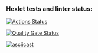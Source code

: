 ### Hexlet tests and linter status:
[![Actions Status](https://github.com/mammoth90/frontend-project-44/actions/workflows/hexlet-check.yml/badge.svg)](https://github.com/mammoth90/frontend-project-44/actions)

[![Quality Gate Status](https://sonarcloud.io/api/project_badges/measure?project=mammoth90_frontend-project-44&metric=alert_status)](https://sonarcloud.io/summary/new_code?id=mammoth90_frontend-project-44)

[![asciicast](https://asciinema.org/a/fG1YRHlIZ2bTOhijNzavxqoJh.svg)](https://asciinema.org/a/fG1YRHlIZ2bTOhijNzavxqoJh)